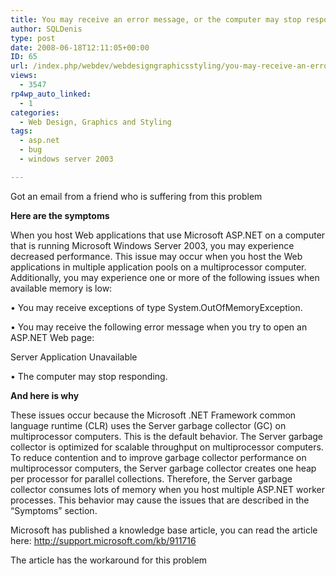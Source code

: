 ```yaml
---
title: You may receive an error message, or the computer may stop responding, when you host Web applications that use ASP.NET on a computer that is running Windows Server 2003
author: SQLDenis
type: post
date: 2008-06-18T12:11:05+00:00
ID: 65
url: /index.php/webdev/webdesigngraphicsstyling/you-may-receive-an-error-message-or-the-2003/
views:
  - 3547
rp4wp_auto_linked:
  - 1
categories:
  - Web Design, Graphics and Styling
tags:
  - asp.net
  - bug
  - windows server 2003

---
```

Got an email from a friend who is suffering from this problem

**Here are the symptoms**
  
When you host Web applications that use Microsoft ASP.NET on a computer that is running Microsoft Windows Server 2003, you may experience decreased performance. This issue may occur when you host the Web applications in multiple application pools on a multiprocessor computer. Additionally, you may experience one or more of the following issues when available memory is low:
  
• You may receive exceptions of type System.OutOfMemoryException.
  
• You may receive the following error message when you try to open an ASP.NET Web page:
  
Server Application Unavailable
  
• The computer may stop responding. 

**And here is why**
  
These issues occur because the Microsoft .NET Framework common language runtime (CLR) uses the Server garbage collector (GC) on multiprocessor computers. This is the default behavior. The Server garbage collector is optimized for scalable throughput on multiprocessor computers. To reduce contention and to improve garbage collector performance on multiprocessor computers, the Server garbage collector creates one heap per processor for parallel collections. Therefore, the Server garbage collector consumes lots of memory when you host multiple ASP.NET worker processes. This behavior may cause the issues that are described in the “Symptoms&#8221; section.

Microsoft has published a knowledge base article, you can read the article here: http://support.microsoft.com/kb/911716

The article has the workaround for this problem